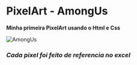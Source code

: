 # PixelArt - **AmongUs**

**Minha primeira PixelArt usando o Html e Css**


![AmongUs](https://user-images.githubusercontent.com/99850507/171306714-07218d45-1a27-462a-b50c-86f8cecdfe4a.png)

### _Cada pixel foi feito de referencia no excel_
